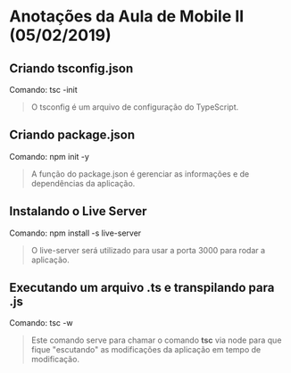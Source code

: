 # Anotações da Aula de Mobile II (05/02/2019)
## Criando tsconfig.json

Comando: tsc -init
> O tsconfig é um arquivo de configuração do TypeScript.

## Criando package.json
Comando: npm init -y
> A função do package.json é gerenciar as informações e de dependências da aplicação.

## Instalando o Live Server
Comando: npm install -s live-server
> O live-server será utilizado para usar a porta 3000 para rodar a aplicação.

## Executando um arquivo .ts e transpilando para .js
Comando: tsc -w
> Este comando serve para chamar o comando **tsc** via node para que fique "escutando" as modificações da aplicação em tempo de modificação.